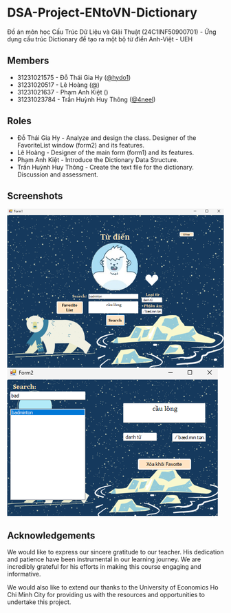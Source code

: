 # DSA-Project-ENtoVN-Dictionary
Đồ án môn học Cấu Trúc Dữ Liệu và Giải Thuật (24C1INF50900701) - Ứng dụng cấu trúc Dictionary để tạo ra một bộ từ điển Anh-Việt - UEH

## Members

- 31231021575 - Đỗ Thái Gia Hy ([@hydo1](https://github.com/hydo1))
- 31231020517 - Lê Hoàng ([@]())
- 31231021637 - Phạm Anh Kiệt ()
- 31231023784 - Trần Huỳnh Huy Thông ([@4neel](https://github.com/4neeL))

## Roles
- Đỗ Thái Gia Hy - Analyze and design the class. Designer of the FavoriteList window (form2) and its features.
- Lê Hoàng - Designer of the main form (form1) and its features.
- Phạm Anh Kiệt - Introduce the Dictionary Data Structure.
- Trần Huỳnh Huy Thông - Create the text file for the dictionary. Discussion and assessment.

## Screenshots

![image alt](https://github.com/hydo1/DSA-Project-ENtoVN-Dictionary/blob/b93d1be10caf32224f086a53ef3ceea15de12e64/winform1.png)
![image alt](https://github.com/hydo1/DSA-Project-ENtoVN-Dictionary/blob/b93d1be10caf32224f086a53ef3ceea15de12e64/winform2.png)

## Acknowledgements

We would like to express our sincere gratitude to our teacher. His dedication and patience have been instrumental in our learning journey. We are incredibly grateful for his efforts in making this course engaging and informative.

We would also like to extend our thanks to the University of Economics Ho Chi Minh City for providing us with the resources and opportunities to undertake this project. 
